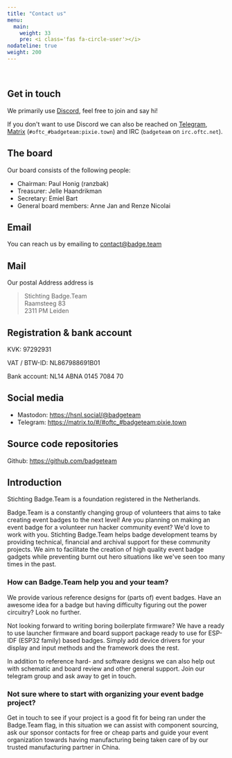 ```yaml
---
title: "Contact us"
menu: 
  main:
    weight: 33
    pre: <i class='fas fa-circle-user'></i>
nodateline: true
weight: 200
---
```


<br />

## Get in touch

We primarily use [Discord](https://discord.gg/7m5NTezkmR), feel free to join and say hi!

If you don't want to use Discord we can also be reached on [Telegram](https://t.me/+tjHw6Rtao19jODM8), [Matrix](https://matrix.to/#/#oftc_#badgeteam:pixie.town) (`#oftc_#badgeteam:pixie.town`) and IRC (`badgeteam` on `irc.oftc.net`).

## The board

Our board consists of the following people:

 - Chairman: Paul Honig (ranzbak)
 - Treasurer: Jelle Haandrikman
 - Secretary: Emiel Bart
 - General board members: Anne Jan and Renze Nicolai

## Email

You can reach us by emailing to contact@badge.team

## Mail

Our postal Address address is

  > Stichting Badge.Team<br />
  > Raamsteeg 83<br />
  > 2311 PM Leiden

## Registration & bank account

KVK: 97292931

VAT / BTW-ID: NL867988691B01

Bank account: NL14 ABNA 0145 7084 70

## Social media

 * Mastodon: https://hsnl.social/@badgeteam
 * Telegram: https://matrix.to/#/#oftc_#badgeteam:pixie.town

## Source code repositories

Github: https://github.com/badgeteam

## Introduction

Stichting Badge.Team is a foundation registered in the Netherlands.

Badge.Team is a constantly changing group of volunteers that aims to take creating event badges to the next level! Are you planning on making an event badge for a volunteer run hacker community event? We'd love to work with you. Stichting Badge.Team helps badge development teams by providing technical, financial and archival support for these community projects. We aim to facilitate the creation of high quality event badge gadgets while preventing burnt out hero situations like we've seen too many times in the past.

### How can Badge.Team help you and your team?

We provide various reference designs for (parts of) event badges. Have an awesome idea for a badge but having difficulty figuring out the power circuitry? Look no further.

Not looking forward to writing boring boilerplate firmware? We have a ready to use launcher firmware and board support package ready to use for ESP-IDF (ESP32 family) based badges. Simply add device drivers for your display and input methods and the framework does the rest.

In addition to reference hard- and software designs we can also help out with schematic and board review and other general support. Join our telegram group and ask away to get in touch.

### Not sure where to start with organizing your event badge project?

Get in touch to see if your project is a good fit for being ran under the Badge.Team flag, in this situation we can assist with component sourcing, ask our sponsor contacts for free or cheap parts and guide your event organization towards having manufacturing being taken care of by our trusted manufacturing partner in China.
